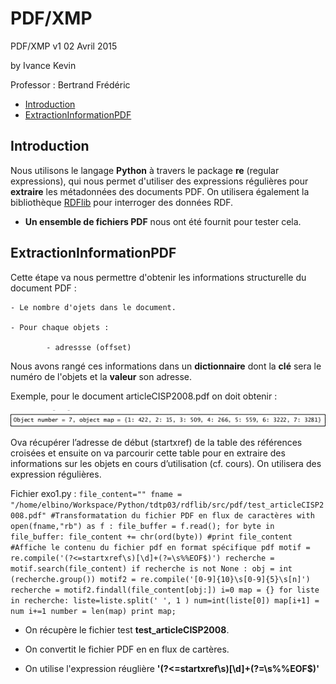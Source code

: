 PDF/XMP
============

PDF/XMP v1 02 Avril 2015

by Ivance Kevin

Professor : Bertrand Frédéric

- [Introduction](#introduction)
- [ExtractionInformationPDF](#extractionInformationpdf)

## Introduction

Nous utilisons le langage **Python** à travers le package **re** (regular expressions), qui nous permet d'utiliser des expressions régulières pour **extraire** les métadonnées des documents PDF.
On utilisera également la bibliothèque [RDFlib](https://github.com/RDFLib/rdflib) pour interroger des données RDF.
- **Un ensemble de fichiers PDF** nous ont été fournit pour tester cela.

## ExtractionInformationPDF

Cette étape va nous permettre d'obtenir les informations structurelle du document PDF :

	- Le nombre d'ojets dans le document.

	- Pour chaque objets : 

			- adressse (offset)

Nous avons rangé ces informations dans un **dictionnaire** dont la **clé** sera le numéro de l'objets et la **valeur** son adresse.

Exemple, pour le document articleCISP2008.pdf on doit obtenir :

![structure](./images/exemple_dico.png "Exemple d'affichage")

Ova récupérer l’adresse de début (startxref) de la table des références croisées et ensuite on va parcourir cette table pour en extraire des informations sur les objets en cours d’utilisation (cf. cours).
On utilisera des expression régulières.

Fichier exo1.py :
	```
	file_content=""
	fname = "/home/elbino/Workspace/Python/tdtp03/rdflib/src/pdf/test_articleCISP2008.pdf"
	#Transformatation du fichier PDF en flux de caractères
	with open(fname,"rb") as f :
		file_buffer = f.read();
	for byte in file_buffer:
		file_content += chr(ord(byte))
	#print file_content #Affiche le contenu du fichier pdf en format spécifique pdf
	motif = re.compile('(?<=startxref\s)[\d]+(?=\s%%EOF$)')
	recherche = motif.search(file_content)
	if recherche is not None :
		obj = int (recherche.group())
	motif2 = re.compile('[0-9]{10}\s[0-9]{5}\s[n]')
	recherche = motif2.findall(file_content[obj:])
	i=0
	map = {}
	for liste in recherche:
	    liste=liste.split(' ', 1 )
	    num=int(liste[0])
	    map[i+1] = num
	    i+=1
	number = len(map)
	print map;
	```

- On récupère le fichier test **test_articleCISP2008**.

- On convertit le fichier PDF en en flux de cartères.

- On utilise l'expression réuglière **'(?<=startxref\s)[\d]+(?=\s%%EOF$)'**
